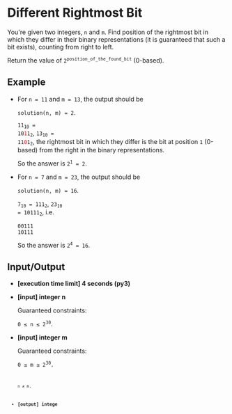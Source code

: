 # Different Rightmost Bit

You're given two integers, `n` and `m`. Find position of the rightmost bit in which they differ in their binary representations (it is guaranteed that such a bit exists), counting from right to left.

Return the value of <code>2<sup>position_of_the_found_bit</sup></code> (0-based).

## Example

- For `n = 11` and `m = 13`, the output should be

    `solution(n, m) = 2`.

    <code>11<sub>10</sub> = 10<span style="color:red">1</span>1<sub>2</sub></code>, <code>13<sub>10</sub> = 11<span style="color:red">0</span>1<sub>2</sub></code>, the rightmost bit in which they differ is the bit at position `1` (0-based) from the right in the binary representations.

    So the answer is <code>2<sup>1</sup> = 2</code>.

- For `n = 7` and `m = 23`, the output should be

    `solution(n, m) = 16`.

    <code>7<sub>10</sub> = 111<sub>2</sub></code>, <code>23<sub>10</sub> = 10111<sub>2</sub></code>, i.e.

    ```
    00111
    10111
    ```

    So the answer is <code>2<sup>4</sup> = 16</code>.

## Input/Output

- **[execution time limit] 4 seconds (py3)**

- **[input] integer n**

	Guaranteed constraints:

	<code>0 ≤ n ≤ 2<sup>30</sup></code>.

- **[input] integer m**

	Guaranteed constraints:

	<code>0 ≤ m ≤ 2<sup>30</sup><code>,

	`n ≠ m`.

- **[output] intege**

